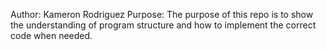 Author: Kameron Rodriguez
Purpose: The purpose of this repo is to show the understanding of program structure and how to implement the correct code when needed. 